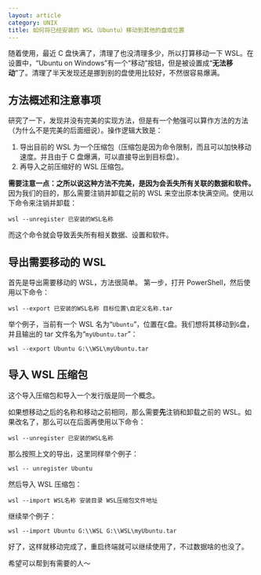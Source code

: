 ```yaml
---
layout: article
category: UNIX
title: 如何将已经安装的 WSL（Ubuntu）移动到其他的盘或位置
---
```

<!-- excerpt-start -->
随着使用，最近 C 盘快满了，清理了也没清理多少，所以打算移动一下 WSL。在设置中，“Ubuntu on Windows”有一个“移动”按钮，但是被设置成“**无法移动**”了。清理了半天发现还是挪到别的盘使用比较好，不然很容易爆满。

## 方法概述和注意事项
研究了一下，发现并没有完美的实现方法，但是有一个勉强可以算作方法的方法（为什么不是完美的后面细说）。操作逻辑大致是：
1. 导出目前的 WSL 为一个压缩包（压缩包是因为命令限制，而且可以加快移动速度。并且由于 C 盘爆满，可以直接导出到目标盘）。
2. 再导入之前压缩好的 WSL 压缩包。

**需要注意一点：之所以说这种方法不完美，是因为会丢失所有关联的数据和软件。**
因为我们的目的，那么需要注销并卸载之前的 WSL 来空出原本快满空间。使用以下命令来注销并卸载：

```
wsl --unregister 已安装的WSL名称
```

而这个命令就会导致丢失所有相关数据、设置和软件。

## 导出需要移动的 WSL
首先是导出需要移动的 WSL，方法很简单。
第一步，打开 PowerShell，然后使用以下命令：

```
wsl --export 已安装的WSL名称 目标位置\自定义名称.tar
```
举个例子，当前有一个 WSL 名为“`Ubuntu`”，位置在`C`盘。我们想将其移动到`G`盘，并且输出的 tar 文件名为“`myUbuntu.tar`”：

```
wsl --export Ubuntu G:\\WSL\myUbuntu.tar
```

## 导入 WSL 压缩包
这个导入压缩包和导入一个发行版是同一个概念。

如果想移动之后的名称和移动之前相同，那么需要**先**注销和卸载之前的 WSL。如果改名了，那么可以在后面再使用以下命令：

```
wsl --unregister 已安装的WSL名称
```

那么按照上文的导出，这里同样举个例子：

```
wsl -- unregister Ubuntu
```

然后导入 WSL 压缩包：

```
wsl --import WSL名称 安装目录 WSL压缩包文件地址
```
继续举个例子：

```
wsl --import Ubuntu G:\\WSL G:\\WSL\myUbuntu.tar
```

好了，这样就移动完成了，重启终端就可以继续使用了，不过数据啥的也没了。

希望可以帮到有需要的人～
